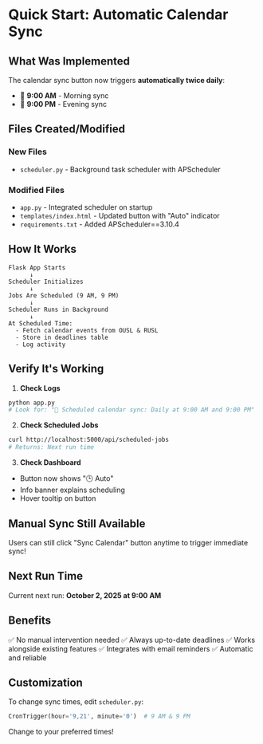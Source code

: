 # Quick Start: Automatic Calendar Sync

## What Was Implemented

The calendar sync button now triggers **automatically twice daily**:

- 🌅 **9:00 AM** - Morning sync
- 🌙 **9:00 PM** - Evening sync

## Files Created/Modified

### New Files

- `scheduler.py` - Background task scheduler with APScheduler

### Modified Files

- `app.py` - Integrated scheduler on startup
- `templates/index.html` - Updated button with "Auto" indicator
- `requirements.txt` - Added APScheduler==3.10.4

## How It Works

```
Flask App Starts
      ↓
Scheduler Initializes
      ↓
Jobs Are Scheduled (9 AM, 9 PM)
      ↓
Scheduler Runs in Background
      ↓
At Scheduled Time:
  - Fetch calendar events from OUSL & RUSL
  - Store in deadlines table
  - Log activity
```

## Verify It's Working

1. **Check Logs**

```bash
python app.py
# Look for: "📅 Scheduled calendar sync: Daily at 9:00 AM and 9:00 PM"
```

2. **Check Scheduled Jobs**

```bash
curl http://localhost:5000/api/scheduled-jobs
# Returns: Next run time
```

3. **Check Dashboard**

- Button now shows "🕒 Auto"
- Info banner explains scheduling
- Hover tooltip on button

## Manual Sync Still Available

Users can still click "Sync Calendar" button anytime to trigger immediate sync!

## Next Run Time

Current next run: **October 2, 2025 at 9:00 AM**

## Benefits

✅ No manual intervention needed
✅ Always up-to-date deadlines
✅ Works alongside existing features
✅ Integrates with email reminders
✅ Automatic and reliable

## Customization

To change sync times, edit `scheduler.py`:

```python
CronTrigger(hour='9,21', minute='0')  # 9 AM & 9 PM
```

Change to your preferred times!
